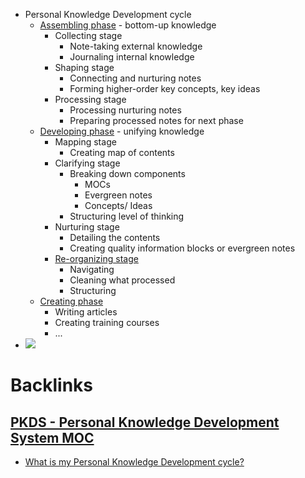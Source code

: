 -  Personal Knowledge Development cycle
    - [Assembling phase](<Assembling phase.md>) - bottom-up knowledge
        - Collecting stage
            - Note-taking external knowledge
            - Journaling internal knowledge
        - Shaping stage
            - Connecting and nurturing notes
            - Forming higher-order key concepts, key ideas
        - Processing stage
            - Processing nurturing notes
            - Preparing processed notes for next phase
    - [Developing phase](<Developing phase.md>) - unifying knowledge
        - Mapping stage
            - Creating map of contents
        - Clarifying stage
            - Breaking down components
                - MOCs
                - Evergreen notes
                - Concepts/ Ideas
            - Structuring level of thinking
        - Nurturing stage
            - Detailing the contents
            - Creating quality information blocks or evergreen notes
        - [Re-organizing stage](<Re-organizing stage.md>)
            - Navigating
            - Cleaning what processed
            - Structuring
    - [Creating phase](<Creating phase.md>)
        - Writing articles
        - Creating training courses
        - ...
- ![](https://lh3.googleusercontent.com/1L_MmlANS1C1udaKIphivBf_Bab1ZWhKDAAK7CFwnXSfop28seCjTNCqZaUc1_ABXKIO6K5uSUj9tD2M856Kzteh16tjO0rJzRjJEn7pEtXIEm3edepsbfWcmSwWD-5lHHxF2nxTvZyaTZWrfmZZmnC7kVIyl84M7pmJKMFdNZrooNB7f9nhVRb8LgLtFsl0ukS2e0jGssT5TpA5fKOT7xRoQJGNs7wxHEuucVnbmL4ZqMdAtoduG3EJriIcPMOEy4hP5vKAK1GcaThbSz4oUViZ6FiF0QtWiUOBcpX3PTGass-fyvEo6xuSOxX2QAvn_Q9HpsU0MMrXjXaS1lrfyI2IkPywZ6AnMXA1dVE256tFh7g_AXXS6nwfguYJQVaNqiJKtDEL5aiGjQaHMbYY2SIjaU9HhDzJvM4YQn-vR0gtOkXYQPclgpTF6LwiEZLV2PRWhpN2k0EQXKk8mcHnbK-TuSKT4genTRPsos7HMD7razzmhX6WmB3eZsM8cLNSzxERrsmrrPdSNMj9ZTYSMoBP7KJWY7ly_cxki8BxoUXOHhx4KgQYkRg1jwL7IB2S-9BN_n2M2EDtPETAWNLqxgNjTAWOHptX2j8xgg-tCSdSRuLaL2x37BdW3ibZ2lNH3X_b-ZEf77wuC7JUTVwXRJ-7T2LNMDWliIF6itxJoxtmD9pJvTAs3GlyWrvBmA=w687-h915-no?authuser=0)

# Backlinks
## [PKDS - Personal Knowledge Development System MOC](<PKDS - Personal Knowledge Development System MOC.md>)
- [What is my Personal Knowledge Development cycle?](<What is my Personal Knowledge Development cycle?.md>)

